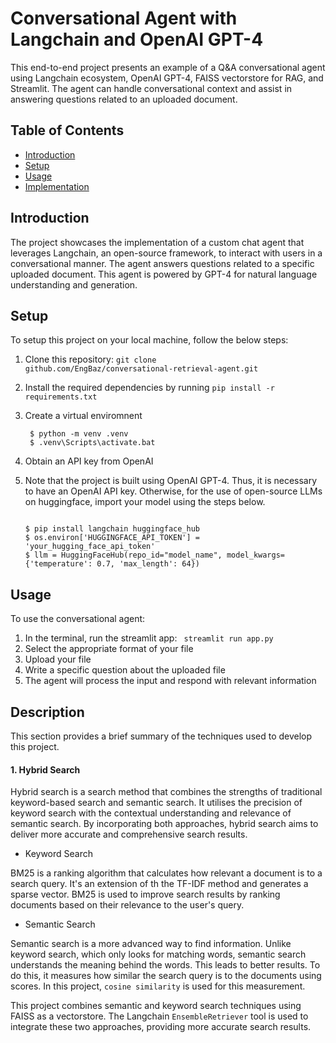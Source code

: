# Conversational Agent with Langchain and OpenAI GPT-4

This end-to-end project presents an example of a Q&A conversational agent using Langchain ecosystem, OpenAI GPT-4, FAISS vectorstore for RAG, and Streamlit.
The agent can handle conversational context and assist in answering questions related to an uploaded document.

## Table of Contents

- [Introduction](#introduction)
- [Setup](#setup)
- [Usage](#usage)
- [Implementation](#Implementation)

## Introduction
The project showcases the implementation of a custom chat agent that leverages Langchain, an open-source framework, to interact with users in a conversational manner. The agent answers questions related to a specific uploaded document. This agent is powered by GPT-4 for natural language understanding and generation.

## Setup

To setup this project on your local machine, follow the below steps:
1. Clone this repository: <code>git clone github.com/EngBaz/conversational-retrieval-agent.git</code>
    
2. Install the required dependencies by running <code>pip install -r requirements.txt</code>

3. Create a virtual enviromnent
   ```console
    $ python -m venv .venv
    $ .venv\Scripts\activate.bat
    ```

4. Obtain an API key from OpenAI
    
5. Note that the project is built using OpenAI GPT-4. Thus, it is necessary to have an OpenAI API key. Otherwise, for the use of open-source LLMs on huggingface, import your model using the steps below.
    ```console
    
    $ pip install langchain huggingface_hub
    $ os.environ['HUGGINGFACE_API_TOKEN'] = 'your_hugging_face_api_token'
    $ llm = HuggingFaceHub(repo_id="model_name", model_kwargs={'temperature': 0.7, 'max_length': 64})
    ```

## Usage

To use the conversational agent:
1. In the terminal, run the streamlit app: <code> streamlit run app.py </code>
2. Select the appropriate format of your file 
3. Upload your file
4. Write a specific question about the uploaded file
5. The agent will process the input and respond with relevant information

## Description

This section provides a brief summary of the techniques used to develop this project.

#### 1. Hybrid Search

Hybrid search is a search method that combines the strengths of traditional keyword-based search and semantic search. It utilises the precision of keyword search with the contextual understanding and relevance of semantic search. By incorporating both approaches, hybrid search aims to deliver more accurate and comprehensive search results.

- Keyword Search

BM25 is a ranking algorithm that calculates how relevant a document is to a search query. It's an extension of th the TF-IDF method and generates a sparse vector. BM25 is used to improve search results by ranking documents based on their relevance to the user's query.

- Semantic Search

Semantic search is a more advanced way to find information. Unlike keyword search, which only looks for matching words, semantic search understands the meaning behind the words. This leads to better results. To do this, it measures how similar the search query is to the documents using scores. In this project, <code>cosine similarity</code> is used for this measurement.

This project combines semantic and keyword search techniques using FAISS as a vectorstore. The Langchain <code>EnsembleRetriever</code> tool is used to integrate these two approaches, providing more accurate search results.

   
